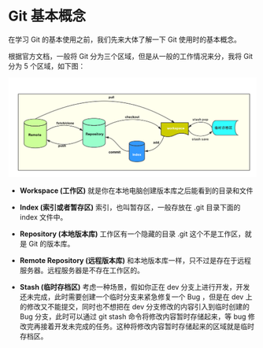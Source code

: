 # Git 基本概念

在学习 Git 的基本使用之前，我们先来大体了解一下 Git 使用时的基本概念。

根据官方文档，一般将 Git 分为三个区域，但是从一般的工作情况来分，我将 Git 分为 5 个区域，如下图：

![Git 区域划分](./images/git_area.png)

* **Workspace (工作区)**
    就是你在本地电脑创建版本库之后能看到的目录和文件

* **Index (索引或者暂存区)**
    索引，也叫暂存区，一般存放在 .git 目录下面的 index 文件中。

* **Repository (本地版本库)**
    工作区有一个隐藏的目录 .git 这个不是工作区，就是 Git 的版本库。

* **Remote Repository (远程版本库)**
    和本地版本库一样，只不过是存在于远程服务器。远程服务器是不存在工作区的。 

* **Stash (临时存档区)**
    考虑一种场景，假如你正在 dev 分支上进行开发，开发还未完成，此时需要创建一个临时分支来紧急修复一个 Bug ，但是在 dev 上的修改又不能提交，同时也不想把在 dev 分支修改的内容引入到临时创建的 Bug 分支，此时可以通过 git stash 命令将修改内容暂时存储起来，等 bug 修改完再接着开发未完成的任务。这种将修改内容暂时存储起来的区域就是临时存档区。